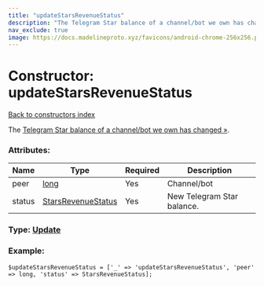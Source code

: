 ```yaml
---
title: "updateStarsRevenueStatus"
description: "The Telegram Star balance of a channel/bot we own has changed »."
nav_exclude: true
image: https://docs.madelineproto.xyz/favicons/android-chrome-256x256.png
---
```

# Constructor: updateStarsRevenueStatus  
[Back to constructors index](/API_docs/constructors/index.html)



The [Telegram Star balance of a channel/bot we own has changed »](https://core.telegram.org/api/stars#revenue-statistics).

### Attributes:

| Name     |    Type       | Required | Description |
|----------|---------------|----------|-------------|
|peer|[long](/API_docs/types/long.html) | Yes|Channel/bot|
|status|[StarsRevenueStatus](/API_docs/types/StarsRevenueStatus.html) | Yes|New Telegram Star balance.|



### Type: [Update](/API_docs/types/Update.html)


### Example:

```
$updateStarsRevenueStatus = ['_' => 'updateStarsRevenueStatus', 'peer' => long, 'status' => StarsRevenueStatus];
```  
